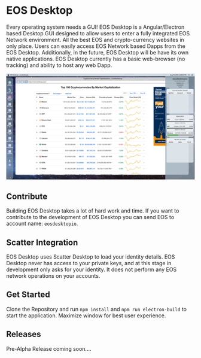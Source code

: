# EOS Desktop
Every operating system needs a GUI! EOS Desktop is a Angular/Electron based Desktop GUI designed to allow
users to enter a fully integrated EOS Network environment. All the best EOS and crypto-currency websites in only place.
Users can easily access EOS Network based Dapps from the EOS Desktop. Additionally, in the future, EOS Desktop will be have its own native applications. 
EOS Desktop currently has a basic web-browser (no tracking) and ability to host any web Dapp.

 
![alt text](./eosdesktop-screenshot.png)


## Contribute
Building EOS Desktop takes a lot of hard work and time. If you want to contribute 
to the development of EOS Desktop you can send EOS to account name: `eosdesktopio`.

## Scatter Integration
EOS Desktop uses Scatter Desktop to load your identity details. 
EOS Desktop never has access to your private keys, and at this stage in development only asks for your identity. 
It does not perform any EOS network operations on your accounts. 



## Get Started
Clone the Repository and run `npm install` and `npm run electron-build` to start the application. Maximize window for best user experience. 


## Releases
Pre-Alpha Release coming soon....

